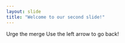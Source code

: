 ```yaml
---
layout: slide
title: "Welcome to our second slide!"
---
```

Urge the merge
Use the left arrow to go back!
